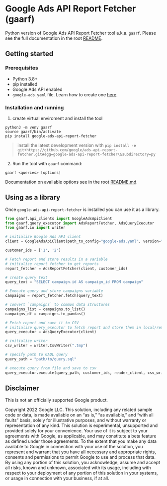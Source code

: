 # Google Ads API Report Fetcher (gaarf)

Python version of Google Ads API Report Fetcher tool a.k.a. `gaarf`.
Please see the full documentation in the root [README](https://github.com/google/ads-api-report-fetcher/blob/main/README.md).

## Getting started

### Prerequisites

* Python 3.8+
* pip installed
* Google Ads API enabled
* `google-ads.yaml` file. Learn how to create one [here](../docs/how-to-authenticate-ads-api.md).

### Installation and running

1. create virtual enviroment and install the tool

```
python3 -m venv gaarf
source gaarf/bin/activate
pip install google-ads-api-report-fetcher
```
> install the latest development version with `pip install -e git+https://github.com/google/ads-api-report-fetcher.git#egg=google-ads-api-report-fetcher\&subdirectory=py`
2.  Run the tool with `gaarf` command:

```shell
gaarf <queries> [options]
```

Documentation on available options see in the root [README.md](../README.md).


## Using as a library

Once `google-ads-api-report-fetcher` is installed you can use it as a library.


```python
from gaarf.api_clients import GoogleAdsApiClient
from gaarf.query_executor import AdsReportFetcher, AdsQueryExecutor
from gaarf.io import writer

# initialize Google Ads API client
client = GoogleAdsApiClient(path_to_config="google-ads.yaml", version="v10")

customer_ids = ['1', '2']

# Fetch report and store results in a variable
# initialize report fetcher to get reports
report_fetcher = AdsReportFetcher(client, customer_ids)

# create query text
query_text = "SELECT campaign.id AS campaign_id FROM campaign"

# Execute query and store campaigns variable
campaigns = report_fetcher.fetch(query_text)

# convert `campaigns` to common data structures
campaigns_list = campaigns.to_list()
campaigns_df = campaigns.to_pandas()

# Fetch report and save it to CSV
# initialize query_executor to fetch report and store them in local/remote storage
query_executor = AdsQueryExecutor(client)

# initialize writer
csv_writer = writer.CsvWriter(".tmp")

# specify path to GAQL query
query_path = "path/to/query.sql"

# execute query from file and save to csv
query_executor.execute(query_path, customer_ids, reader_client, csv_writer)
```


## Disclaimer
This is not an officially supported Google product.

Copyright 2022 Google LLC. This solution, including any related sample code or data, is made available on an “as is,” “as available,” and “with all faults” basis, solely for illustrative purposes, and without warranty or representation of any kind. This solution is experimental, unsupported and provided solely for your convenience. Your use of it is subject to your agreements with Google, as applicable, and may constitute a beta feature as defined under those agreements. To the extent that you make any data available to Google in connection with your use of the solution, you represent and warrant that you have all necessary and appropriate rights, consents and permissions to permit Google to use and process that data. By using any portion of this solution, you acknowledge, assume and accept all risks, known and unknown, associated with its usage, including with respect to your deployment of any portion of this solution in your systems, or usage in connection with your business, if at all.

